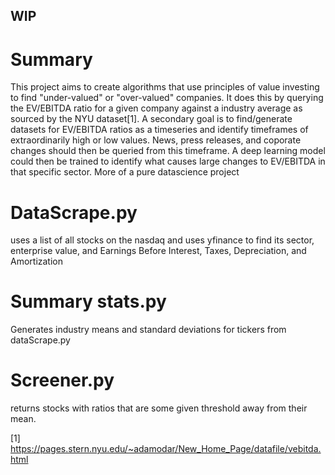 ## WIP
# Summary
This project aims to create algorithms that use principles of value investing to find "under-valued" or "over-valued" companies. It does this by querying the EV/EBITDA ratio for a given company against a industry average as sourced by the NYU dataset[1].
A secondary goal is to find/generate datasets for EV/EBITDA ratios as a timeseries and identify timeframes of extraordinarily high or low values. News, press releases, and coporate changes should then be queried from this timeframe. A deep learning model could then be trained to identify what causes large changes to EV/EBITDA in that specific sector. 
More of a pure datascience project
# DataScrape.py
uses a list of all stocks on the nasdaq and uses yfinance to find its sector, enterprise value, and Earnings Before Interest, Taxes, Depreciation, and Amortization
# Summary stats.py
Generates industry means and standard deviations for tickers from dataScrape.py
# Screener.py
returns stocks with ratios that are some given threshold away from their mean. 


[1] https://pages.stern.nyu.edu/~adamodar/New_Home_Page/datafile/vebitda.html